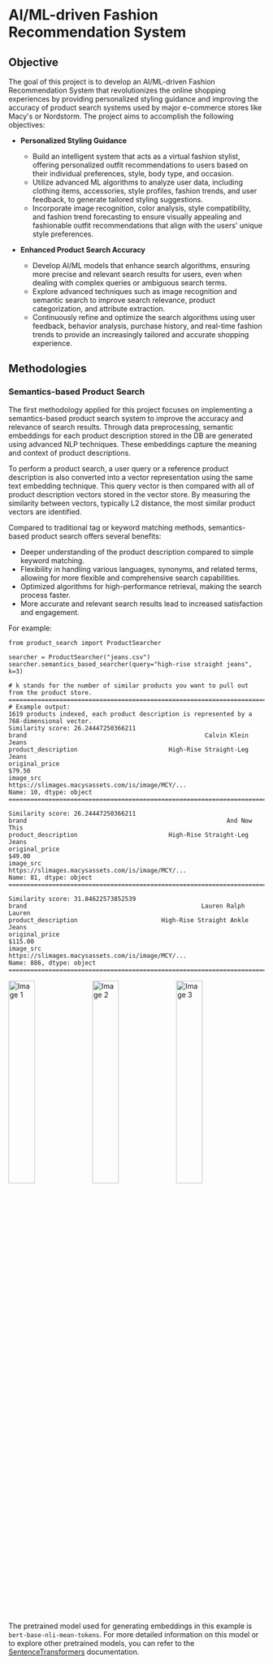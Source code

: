 # **AI/ML-driven Fashion Recommendation System**

## **Objective**

The goal of this project is to develop an AI/ML-driven Fashion Recommendation System that revolutionizes the online shopping experiences by providing personalized styling guidance and improving the accuracy of product search systems used by major e-commerce stores like Macy's or Nordstorm. The project aims to accomplish the following objectives:

* **Personalized Styling Guidance**
    * Build an intelligent system that acts as a virtual fashion stylist, offering personalized outfit recommendations to users based on their individual preferences, style, body type, and occasion.
    * Utilize advanced ML algorithms to analyze user data, including clothing items, accessories, style profiles, fashion trends, and user feedback, to generate tailored styling suggestions.
    * Incorporate image recognition, color analysis, style compatibility, and fashion trend forecasting to ensure visually appealing and fashionable outfit recommendations that align with the users' unique style preferences.

* **Enhanced Product Search Accuracy**
    * Develop AI/ML models that enhance search algorithms, ensuring more precise and relevant search results for users, even when dealing with complex queries or ambiguous search terms.
    * Explore advanced techniques such as image recognition and semantic search to improve search relevance, product categorization, and attribute extraction.
    * Continuously refine and optimize the search algorithms using user feedback, behavior analysis, purchase history, and real-time fashion trends to provide an increasingly tailored and accurate shopping experience.

## **Methodologies**

### **Semantics-based Product Search**

The first methodology applied for this project focuses on implementing a semantics-based product search system to improve the accuracy and relevance of search results. Through data preprocessing, semantic embeddings for each product description stored in the DB are generated using advanced NLP techniques. These embeddings capture the meaning and context of product descriptions. 

To perform a product search, a user query or a reference product description is also converted into a vector representation using the same text embedding technique. This query vector is then compared with all of product description vectors stored in the vector store. By measuring the similarity between vectors, typically L2 distance, the most similar product vectors are identified.

Compared to traditional tag or keyword matching methods, semantics-based product search offers several benefits:
* Deeper understanding of the product description compared to simple keyword matching.
* Flexibility in handling various languages, synonyms, and related terms, allowing for more flexible and comprehensive search capabilities.
* Optimized algorithms for high-performance retrieval, making the search process faster.
* More accurate and relevant search results lead to increased satisfaction and engagement.


For example:

```
from product_search import ProductSearcher

searcher = ProductSearcher("jeans.csv")
searcher.semantics_based_searcher(query="high-rise straight jeans", k=3)

# k stands for the number of similar products you want to pull out from the product store.
=========================================================================
# Example output:
1619 products indexed, each product description is represented by a 768-dimensional vector.
Similarity score: 26.24447250366211
brand                                                 Calvin Klein Jeans
product_description                         High-Rise Straight-Leg Jeans
original_price                                                    $79.50
image_src              https://slimages.macysassets.com/is/image/MCY/...
Name: 10, dtype: object
=========================================================================

Similarity score: 26.24447250366211
brand                                                       And Now This
product_description                         High-Rise Straight-Leg Jeans
original_price                                                    $49.00
image_src              https://slimages.macysassets.com/is/image/MCY/...
Name: 81, dtype: object
=========================================================================

Similarity score: 31.84622573852539
brand                                                Lauren Ralph Lauren
product_description                       High-Rise Straight Ankle Jeans
original_price                                                   $115.00
image_src              https://slimages.macysassets.com/is/image/MCY/...
Name: 886, dtype: object
=========================================================================
```

<img src="https://slimages.macysassets.com/is/image/MCY/products/3/optimized/25527343_fpx.tif?$browse$&wid=1200&fmt=jpeg" alt="Image 1" width="32%"/> <img src="https://slimages.macysassets.com/is/image/MCY/products/4/optimized/24882424_fpx.tif?$browse$&wid=1200&fmt=jpeg" alt="Image 2" width="32%"/> <img src="https://slimages.macysassets.com/is/image/MCY/products/4/optimized/23388484_fpx.tif?$browse$&wid=1200&fmt=jpeg" alt="Image 3" width="32%"/>

The pretrained model used for generating embeddings in this example is `bert-base-nli-mean-tokens`. For more detailed information on this model or to explore other pretrained models, you can refer to the [SentenceTransformers](https://www.sbert.net/) documentation.
